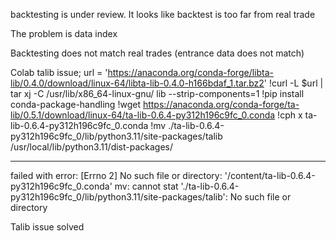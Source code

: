 backtesting is under review. It looks like backtest is too far from real trade

The problem is data index

Backtesting does not match real trades (entrance data does not match)




Colab talib issue; url = 'https://anaconda.org/conda-forge/libta-lib/0.4.0/download/linux-64/libta-lib-0.4.0-h166bdaf_1.tar.bz2'
!curl -L $url | tar xj -C /usr/lib/x86_64-linux-gnu/ lib --strip-components=1
!pip install conda-package-handling
!wget https://anaconda.org/conda-forge/ta-lib/0.5.1/download/linux-64/ta-lib-0.6.4-py312h196c9fc_0.conda
!cph x ta-lib-0.6.4-py312h196c9fc_0.conda
!mv ./ta-lib-0.6.4-py312h196c9fc_0/lib/python3.11/site-packages/talib /usr/local/lib/python3.11/dist-packages/ 


------------

failed with error: [Errno 2] No such file or directory: '/content/ta-lib-0.6.4-py312h196c9fc_0.conda'
mv: cannot stat './ta-lib-0.6.4-py312h196c9fc_0/lib/python3.11/site-packages/talib': No such file or directory



Talib issue solved
